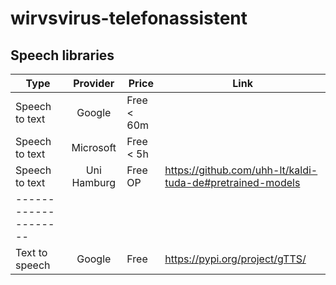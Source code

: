 # wirvsvirus-telefonassistent

## Speech libraries
| Type               | Provider      | Price      | Link
| -------------------|:-------------:| -----------| ----- |
| Speech to text     | Google        | Free < 60m |
| Speech to text     | Microsoft     | Free < 5h  |
| Speech to text     | Uni Hamburg   | Free OP    | https://github.com/uhh-lt/kaldi-tuda-de#pretrained-models
|--------------------|               |            |
| Text to speech     | Google        | Free       | https://pypi.org/project/gTTS/